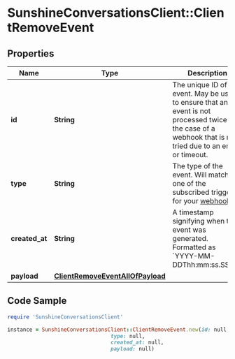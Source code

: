 # SunshineConversationsClient::ClientRemoveEvent

## Properties

Name | Type | Description | Notes
------------ | ------------- | ------------- | -------------
**id** | **String** | The unique ID of the event. May be used to ensure that an event is not processed twice in the case of a webhook that is re-tried due to an error or timeout. | [optional] 
**type** | **String** | The type of the event. Will match one of the subscribed triggers for your [webhook](#operation/CreateWebhook). | [optional] 
**created_at** | **String** | A timestamp signifying when the event was generated. Formatted as &#x60;YYYY-MM-DDThh:mm:ss.SSSZ&#x60;. | [optional] 
**payload** | [**ClientRemoveEventAllOfPayload**](ClientRemoveEventAllOfPayload.md) |  | [optional] 

## Code Sample

```ruby
require 'SunshineConversationsClient'

instance = SunshineConversationsClient::ClientRemoveEvent.new(id: null,
                                 type: null,
                                 created_at: null,
                                 payload: null)
```


